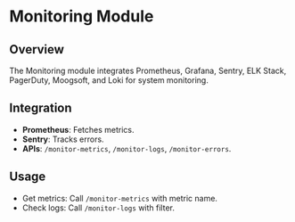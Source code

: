 # Monitoring Module

## Overview

The Monitoring module integrates Prometheus, Grafana, Sentry, ELK Stack, PagerDuty, Moogsoft, and Loki for system monitoring.

## Integration

- **Prometheus**: Fetches metrics.
- **Sentry**: Tracks errors.
- **APIs**: `/monitor-metrics`, `/monitor-logs`, `/monitor-errors`.

## Usage

- Get metrics: Call `/monitor-metrics` with metric name.
- Check logs: Call `/monitor-logs` with filter.

